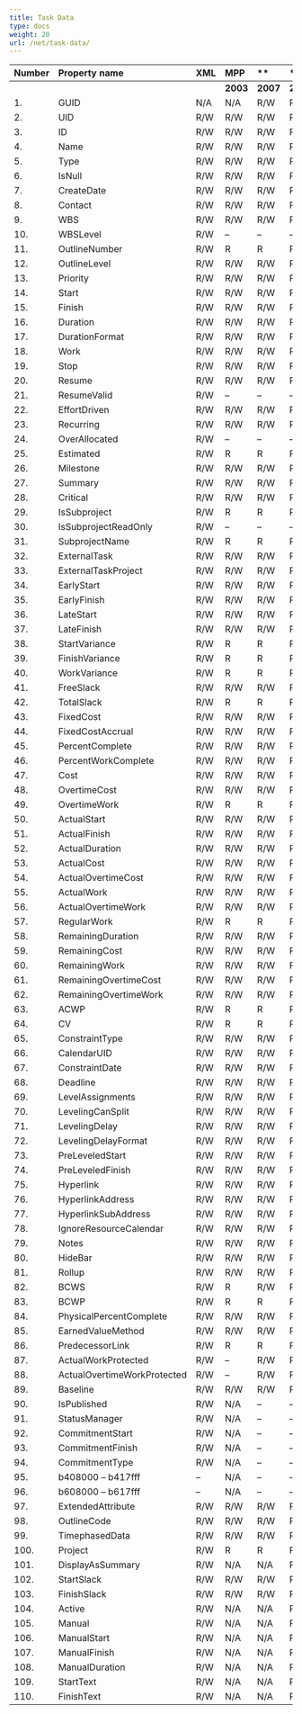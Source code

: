 ```yaml
---
title: Task Data
type: docs
weight: 20
url: /net/task-data/
---
```


|**Number** |**Property name** |**XML** |**MPP** |** |** |**  |** |** |**Comments** |
| :- | :- | :- | :- | :- | :- | :- | :- | :- | :- |
| | | |**2003** |**2007** |**2010** |**2013** |**2016** |**2019** | |
|1. |GUID |N/A |N/A |R/W |R/W |R/W |R/W |R/W | |
|2. |UID |R/W |R/W |R/W |R/W |R/W |R/W |R/W | |
|3. |ID |R/W |R/W |R/W |R/W |R/W |R/W |R/W | |
|4. |Name |R/W |R/W |R/W |R/W |R/W |R/W |R/W | |
|5. |Type |R/W |R/W |R/W |R/W |R/W |R/W |R/W | |
|6. |IsNull |R/W |R/W |R/W |R/W |R/W |R/W |R/W | |
|7. |CreateDate |R/W |R/W |R/W |R/W |R/W |R/W |R/W | |
|8. |Contact |R/W |R/W |R/W |R/W |R/W |R/W |R/W | |
|9. |WBS |R/W |R/W |R/W |R/W |R/W |R/W |R/W | |
|10. |WBSLevel |R/W |– |– |– |– |– |– | |
|11. |OutlineNumber |R/W |R |R |R |R |R |R | |
|12. |OutlineLevel |R/W |R/W |R/W |R/W |R/W |R/W |R/W | |
|13. |Priority |R/W |R/W |R/W |R/W |R/W |R/W |R/W | |
|14. |Start |R/W |R/W |R/W |R/W |R/W |R/W |R/W | |
|15. |Finish |R/W |R/W |R/W |R/W |R/W |R/W |R/W | |
|16. |Duration |R/W |R/W |R/W |R/W |R/W |R/W |R/W | |
|17. |DurationFormat |R/W |R/W |R/W |R/W |R/W |R/W |R/W | |
|18. |Work |R/W |R/W |R/W |R/W |R/W |R/W |R/W | |
|19. |Stop |R/W |R/W |R/W |R/W |R/W |R/W |R/W | |
|20. |Resume |R/W |R/W |R/W |R/W |R/W |R/W |R/W | |
|21. |ResumeValid |R/W |– |– |– |– |– |– | |
|22. |EffortDriven |R/W |R/W |R/W |R/W |R/W |R/W |R/W | |
|23. |Recurring |R/W |R/W |R/W |R/W |R/W |R/W |R/W | |
|24. |OverAllocated |R/W |– |– |– |– |– |– | |
|25. |Estimated |R/W |R |R |R |R |R |R | |
|26. |Milestone |R/W |R/W |R/W |R/W |R/W |R/W |R/W | |
|27. |Summary |R/W |R/W |R/W |R/W |R/W |R/W |R/W | |
|28. |Critical |R/W |R/W |R/W |R/W |R/W |R/W |R/W | |
|29. |IsSubproject |R/W |R |R |R |R |R |R | |
|30. |IsSubprojectReadOnly |R/W |– |– |– |– |– |– | |
|31. |SubprojectName |R/W |R |R |R |R |R |R | |
|32. |ExternalTask |R/W |R/W |R/W |R/W |R/W |R/W |R/W | |
|33. |ExternalTaskProject |R/W |R/W |R/W |R/W |R/W |R/W |R/W | |
|34. |EarlyStart |R/W |R/W |R/W |R/W |R/W |R/W |R/W | |
|35. |EarlyFinish |R/W |R/W |R/W |R/W |R/W |R/W |R/W | |
|36. |LateStart |R/W |R/W |R/W |R/W |R/W |R/W |R/W | |
|37. |LateFinish |R/W |R/W |R/W |R/W |R/W |R/W |R/W | |
|38. |StartVariance |R/W |R |R |R |R |R |R | |
|39. |FinishVariance |R/W |R |R |R |R |R |R | |
|40. |WorkVariance |R/W |R |R |R |R |R |R | |
|41. |FreeSlack |R/W |R/W |R/W |R/W |R/W |R/W |R/W | |
|42. |TotalSlack |R/W |R |R |R |R |R |R | |
|43. |FixedCost |R/W |R/W |R/W |R/W |R/W |R/W |R/W | |
|44. |FixedCostAccrual |R/W |R/W |R/W |R/W |R/W |R/W |R/W | |
|45. |PercentComplete |R/W |R/W |R/W |R/W |R/W |R/W |R/W | |
|46. |PercentWorkComplete |R/W |R/W |R/W |R/W |R/W |R/W |R/W | |
|47. |Cost |R/W |R/W |R/W |R/W |R/W |R/W |R/W | |
|48. |OvertimeCost |R/W |R/W |R/W |R/W |R/W |R/W |R/W | |
|49. |OvertimeWork |R/W |R |R |R |R |R |R | |
|50. |ActualStart |R/W |R/W |R/W |R/W |R/W |R/W |R/W | |
|51. |ActualFinish |R/W |R/W |R/W |R/W |R/W |R/W |R/W | |
|52. |ActualDuration |R/W |R/W |R/W |R/W |R/W |R/W |R/W | |
|53. |ActualCost |R/W |R/W |R/W |R/W |R/W |R/W |R/W | |
|54. |ActualOvertimeCost |R/W |R/W |R/W |R/W |R/W |R/W |R/W | |
|55. |ActualWork |R/W |R/W |R/W |R/W |R/W |R/W |R/W | |
|56. |ActualOvertimeWork |R/W |R/W |R/W |R/W |R/W |R/W |R/W | |
|57. |RegularWork |R/W |R |R |R |R |R |R | |
|58. |RemainingDuration |R/W |R/W |R/W |R/W |R/W |R/W |R/W | |
|59. |RemainingCost |R/W |R/W |R/W |R/W |R/W |R/W |R/W | |
|60. |RemainingWork |R/W |R/W |R/W |R/W |R/W |R/W |R/W | |
|61. |RemainingOvertimeCost |R/W |R/W |R/W |R/W |R/W |R/W |R/W | |
|62. |RemainingOvertimeWork |R/W |R/W |R/W |R/W |R/W |R/W |R/W | |
|63. |ACWP |R/W |R |R |R |R |R |R | |
|64. |CV |R/W |R |R |R |R |R |R | |
|65. |ConstraintType |R/W |R/W |R/W |R/W |R/W |R/W |R/W | |
|66. |CalendarUID |R/W |R/W |R/W |R/W |R/W |R/W |R/W | |
|67. |ConstraintDate |R/W |R/W |R/W |R/W |R/W |R/W |R/W | |
|68. |Deadline |R/W |R/W |R/W |R/W |R/W |R/W |R/W | |
|69. |LevelAssignments |R/W |R/W |R/W |R/W |R/W |R/W |R/W | |
|70. |LevelingCanSplit |R/W |R/W |R/W |R/W |R/W |R/W |R/W | |
|71. |LevelingDelay |R/W |R/W |R/W |R/W |R/W |R/W |R/W | |
|72. |LevelingDelayFormat |R/W |R/W |R/W |R/W |R/W |R/W |R/W | |
|73. |PreLeveledStart |R/W |R/W |R/W |R/W |R/W |R/W |R/W | |
|74. |PreLeveledFinish |R/W |R/W |R/W |R/W |R/W |R/W |R/W | |
|75. |Hyperlink |R/W |R/W |R/W |R/W |R/W |R/W |R/W | |
|76. |HyperlinkAddress |R/W |R/W |R/W |R/W |R/W |R/W |R/W | |
|77. |HyperlinkSubAddress |R/W |R/W |R/W |R/W |R/W |R/W |R/W | |
|78. |IgnoreResourceCalendar |R/W |R/W |R/W |R/W |R/W |R/W |R/W | |
|79. |Notes |R/W |R/W |R/W |R/W |R/W |R/W |R/W | |
|80. |HideBar |R/W |R/W |R/W |R/W |R/W |R/W |R/W | |
|81. |Rollup |R/W |R/W |R/W |R/W |R/W |R/W |R/W | |
|82. |BCWS |R/W |R |R/W |R/W |R/W |R/W |R/W | |
|83. |BCWP |R/W |R |R |R |R |R |R | |
|84. |PhysicalPercentComplete |R/W |R/W |R/W |R/W |R/W |R/W |R/W | |
|85. |EarnedValueMethod |R/W |R/W |R/W |R/W |R/W |R/W |R/W | |
|86. |PredecessorLink |R/W |R |R |R |R |R/W |R/W | |
|87. |ActualWorkProtected |R/W |– |R/W |R/W |R/W |R/W |R/W | |
|88. |ActualOvertimeWorkProtected |R/W |– |R/W |R/W |R/W |R/W |R/W | |
|89. |Baseline |R/W |R/W |R/W |R/W |R/W |R/W |R/W | |
|90. |IsPublished |R/W |N/A |– |– |– |– |– | |
|91. |StatusManager |R/W |N/A |– |– |– |– |– | |
|92. |CommitmentStart |R/W |N/A |– |– |– |– |– | |
|93. |CommitmentFinish |R/W |N/A |– |– |– |– |– | |
|94. |CommitmentType |R/W |N/A |– |– |– |– |– | |
|95. |b408000 – b417fff |– |N/A |– |– |– |– |– | |
|96. |b608000 – b617fff |– |N/A |– |– |– |– |– | |
|97. |ExtendedAttribute |R/W |R/W |R/W |R/W |R/W |R/W |R/W | |
|98. |OutlineCode |R/W |R/W |R/W |R/W |R/W |R/W |R/W | |
|99. |TimephasedData |R/W |R/W |R/W |R/W |R/W |R/W |R/W | |
|100. |Project |R/W |R |R |R |R |R |R | |
|101. |DisplayAsSummary |R/W |N/A |N/A |R/W |R/W |R/W |R/W | |
|102. |StartSlack |R/W |R/W |R/W |R/W |R/W |R/W |R/W | |
|103. |FinishSlack |R/W |R/W |R/W |R/W |R/W |R/W |R/W | |
|104. |Active |R/W |N/A |N/A |R/W |R/W |R/W |R/W | |
|105. |Manual |R/W |N/A |N/A |R/W |R/W |R/W |R/W | |
|106. |ManualStart |R/W |N/A |N/A |R/W |R/W |R/W |R/W | |
|107. |ManualFinish |R/W |N/A |N/A |R/W |R/W |R/W |R/W | |
|108. |ManualDuration |R/W |N/A |N/A |R/W |R/W |R/W |R/W | |
|109. |StartText |R/W |N/A |N/A |R/W |R/W |R/W |R/W | |
|110. |FinishText |R/W |N/A |N/A |R/W |R/W |R/W |R/W | |

